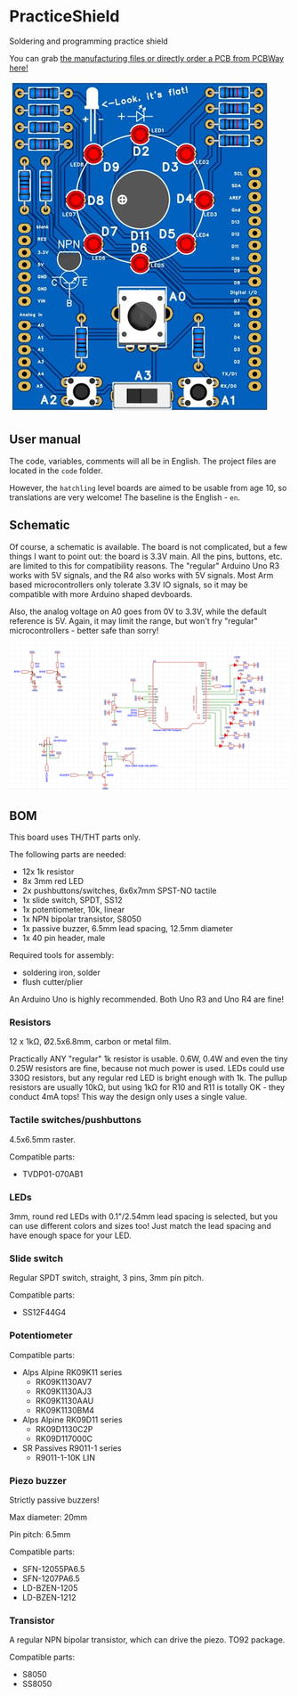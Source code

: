# PracticeShield

Soldering and programming practice shield

You can grab [the manufacturing files or directly order a PCB from PCBWay here!](https://www.pcbway.com/project/shareproject/Practice_Shield_f079cca5.html)

![Solder practice board, rendered image](en/media/base_panel_render.jpg)

## User manual

The code, variables, comments will all be in English. The project files are located in the `code` folder.

However, the `hatchling` level boards are aimed to be usable from age 10, so translations are very welcome! The baseline is the English - `en`.

## Schematic

Of course, a schematic is available. The board is not complicated, but a few things I want to point out: the board is 3.3V main. All the pins, buttons, etc. are limited to this for compatibility reasons. The "regular" Arduino Uno R3 works with 5V signals, and the R4 also works with 5V signals. Most Arm based microcontrollers only tolerate 3.3V IO signals, so it may be compatible with more Arduino shaped devboards.

Also, the analog voltage on A0 goes from 0V to 3.3V, while the default reference is 5V. Again, it may limit the range, but won't fry "regular" microcontrollers - better safe than sorry!

![PCB schematic](en/media/schematic.png)

## BOM

This board uses TH/THT parts only.

The following parts are needed:
- 12x 1k resistor
- 8x 3mm red LED
- 2x pushbuttons/switches, 6x6x7mm SPST-NO tactile
- 1x slide switch, SPDT, SS12
- 1x potentiometer, 10k, linear
- 1x NPN bipolar transistor, S8050
- 1x passive buzzer, 6.5mm lead spacing, 12.5mm diameter
- 1x 40 pin header, male

Required tools for assembly:
- soldering iron, solder
- flush cutter/plier

An Arduino Uno is highly recommended. Both Uno R3 and Uno R4 are fine!

### Resistors

12 x 1kΩ, Ø2.5x6.8mm, carbon or metal film.

Practically ANY "regular" 1k resistor is usable. 0.6W, 0.4W and even the tiny 0.25W resistors are fine, because not much power is used. LEDs could use 330Ω resistors, but any regular red LED is bright enough with 1k. The pullup resistors are usually 10kΩ, but using 1kΩ for R10 and R11 is totally OK - they conduct 4mA tops! This way the design only uses a single value.

### Tactile switches/pushbuttons

4.5x6.5mm raster.

Compatible parts:
- TVDP01-070AB1

### LEDs

3mm, round red LEDs with 0.1"/2.54mm lead spacing is selected, but you can use different colors and sizes too! Just match the lead spacing and have enough space for your LED.

### Slide switch

Regular SPDT switch, straight, 3 pins, 3mm pin pitch.

Compatible parts:
- SS12F44G4

### Potentiometer

Compatible parts:
- Alps Alpine RK09K11 series
    - RK09K1130AV7
    - RK09K1130AJ3
    - RK09K1130AAU
    - RK09K1130BM4
- Alps Alpine RK09D11 series
    - RK09D1130C2P
    - RK09D117000C
- SR Passives R9011-1 series
    - R9011-1-10K LIN

### Piezo buzzer

Strictly passive buzzers!

Max diameter: 20mm

Pin pitch: 6.5mm

Compatible parts:
- SFN-12055PA6.5
- SFN-1207PA6.5
- LD-BZEN-1205
- LD-BZEN-1212

### Transistor

A regular NPN bipolar transistor, which can drive the piezo. TO92 package.

Compatible parts:
- S8050
- SS8050
